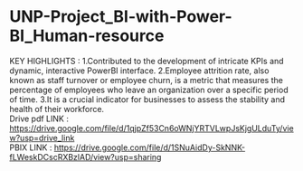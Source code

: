 # UNP-Project_BI-with-Power-BI_Human-resource
KEY HIGHLIGHTS : 
  1.Contributed to the development of intricate KPIs and dynamic, interactive PowerBI interface. 
  2.Employee attrition rate, also known as staff turnover or employee churn, is a metric that measures the percentage of employees who leave an organization over a specific period of time.
  3.It is a crucial indicator for businesses to assess the stability and health of their workforce.  
 Drive pdf LINK : https://drive.google.com/file/d/1qjpZf53Cn6oWNjYRTVLwpJsKjgULduTy/view?usp=drive_link      
 PBIX LINK : https://drive.google.com/file/d/1SNuAidDy-SkNNK-fLWeskDCscRXBzlAD/view?usp=sharing
